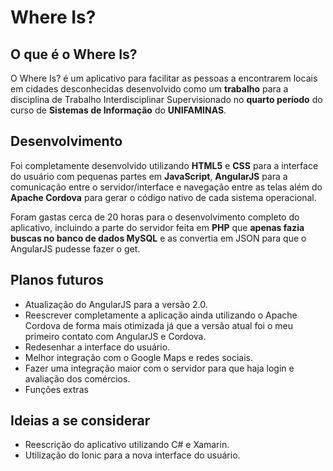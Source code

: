 # Where Is?

## O que é o Where Is?
O Where Is? é um aplicativo para facilitar as pessoas a encontrarem locais em cidades desconhecidas desenvolvido como um **trabalho** para a disciplina de Trabalho Interdisciplinar Supervisionado no **quarto período** do curso de **Sistemas de Informação** do **UNIFAMINAS**.

## Desenvolvimento
Foi completamente desenvolvido utilizando **HTML5** e **CSS** para a interface do usuário com pequenas partes em **JavaScript**, **AngularJS** para a comunicação entre o servidor/interface e navegação entre as telas além do **Apache Cordova** para gerar o código nativo de cada sistema operacional.

Foram gastas cerca de 20 horas para o desenvolvimento completo do aplicativo, incluindo a parte do servidor feita em **PHP** que **apenas fazia buscas no banco de dados MySQL** e as convertia em JSON para que o AngularJS pudesse fazer o get.

## Planos futuros
- Atualização do AngularJS para a versão 2.0.
- Reescrever completamente a aplicação ainda utilizando o Apache Cordova de forma mais otimizada já que a versão atual foi o meu primeiro contato com AngularJS e Cordova.
- Redesenhar a interface do usuário.
- Melhor integração com o Google Maps e redes sociais.
- Fazer uma integração maior com o servidor para que haja login e avaliação dos comércios.
- Funções extras

## Ideias a se considerar
- Reescrição do aplicativo utilizando C# e Xamarin.
- Utilização do Ionic para a nova interface do usuário.
